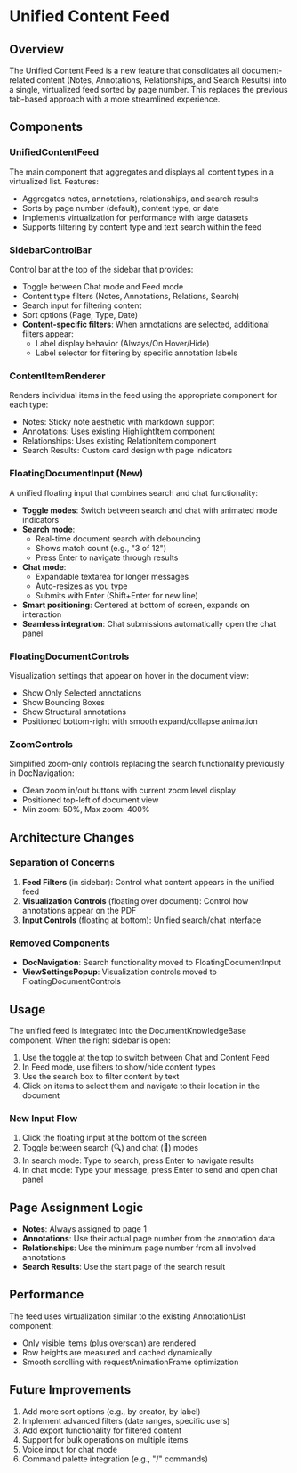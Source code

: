 # Unified Content Feed

## Overview

The Unified Content Feed is a new feature that consolidates all document-related content (Notes, Annotations, Relationships, and Search Results) into a single, virtualized feed sorted by page number. This replaces the previous tab-based approach with a more streamlined experience.

## Components

### UnifiedContentFeed

The main component that aggregates and displays all content types in a virtualized list. Features:

- Aggregates notes, annotations, relationships, and search results
- Sorts by page number (default), content type, or date
- Implements virtualization for performance with large datasets
- Supports filtering by content type and text search within the feed

### SidebarControlBar

Control bar at the top of the sidebar that provides:

- Toggle between Chat mode and Feed mode
- Content type filters (Notes, Annotations, Relations, Search)
- Search input for filtering content
- Sort options (Page, Type, Date)
- **Content-specific filters**: When annotations are selected, additional filters appear:
  - Label display behavior (Always/On Hover/Hide)
  - Label selector for filtering by specific annotation labels

### ContentItemRenderer

Renders individual items in the feed using the appropriate component for each type:

- Notes: Sticky note aesthetic with markdown support
- Annotations: Uses existing HighlightItem component
- Relationships: Uses existing RelationItem component
- Search Results: Custom card design with page indicators

### FloatingDocumentInput (New)

A unified floating input that combines search and chat functionality:

- **Toggle modes**: Switch between search and chat with animated mode indicators
- **Search mode**:
  - Real-time document search with debouncing
  - Shows match count (e.g., "3 of 12")
  - Press Enter to navigate through results
- **Chat mode**:
  - Expandable textarea for longer messages
  - Auto-resizes as you type
  - Submits with Enter (Shift+Enter for new line)
- **Smart positioning**: Centered at bottom of screen, expands on interaction
- **Seamless integration**: Chat submissions automatically open the chat panel

### FloatingDocumentControls

Visualization settings that appear on hover in the document view:

- Show Only Selected annotations
- Show Bounding Boxes
- Show Structural annotations
- Positioned bottom-right with smooth expand/collapse animation

### ZoomControls

Simplified zoom-only controls replacing the search functionality previously in DocNavigation:

- Clean zoom in/out buttons with current zoom level display
- Positioned top-left of document view
- Min zoom: 50%, Max zoom: 400%

## Architecture Changes

### Separation of Concerns

1. **Feed Filters** (in sidebar): Control what content appears in the unified feed
2. **Visualization Controls** (floating over document): Control how annotations appear on the PDF
3. **Input Controls** (floating at bottom): Unified search/chat interface

### Removed Components

- **DocNavigation**: Search functionality moved to FloatingDocumentInput
- **ViewSettingsPopup**: Visualization controls moved to FloatingDocumentControls

## Usage

The unified feed is integrated into the DocumentKnowledgeBase component. When the right sidebar is open:

1. Use the toggle at the top to switch between Chat and Content Feed
2. In Feed mode, use filters to show/hide content types
3. Use the search box to filter content by text
4. Click on items to select them and navigate to their location in the document

### New Input Flow

1. Click the floating input at the bottom of the screen
2. Toggle between search (🔍) and chat (💬) modes
3. In search mode: Type to search, press Enter to navigate results
4. In chat mode: Type your message, press Enter to send and open chat panel

## Page Assignment Logic

- **Notes**: Always assigned to page 1
- **Annotations**: Use their actual page number from the annotation data
- **Relationships**: Use the minimum page number from all involved annotations
- **Search Results**: Use the start page of the search result

## Performance

The feed uses virtualization similar to the existing AnnotationList component:

- Only visible items (plus overscan) are rendered
- Row heights are measured and cached dynamically
- Smooth scrolling with requestAnimationFrame optimization

## Future Improvements

1. Add more sort options (e.g., by creator, by label)
2. Implement advanced filters (date ranges, specific users)
3. Add export functionality for filtered content
4. Support for bulk operations on multiple items
5. Voice input for chat mode
6. Command palette integration (e.g., "/" commands)
